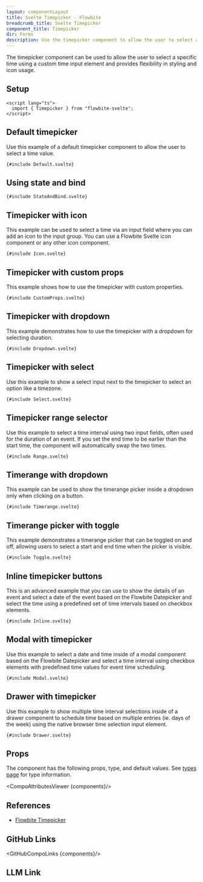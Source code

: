 ```yaml
---
layout: componentLayout
title: Svelte Timepicker - Flowbite
breadcrumb_title: Svelte Timepicker
component_title: Timepicker
dir: Forms
description: Use the timepicker component to allow the user to select a time using a native time input element including hours and minutes
---
```


<script lang="ts">
  import { CompoAttributesViewer, GitHubCompoLinks, LlmLink } from '../../utils'
  const components = 'Timepicker'
</script>

The timepicker component can be used to allow the user to select a specific time using a custom time input element and provides flexibility in styling and icon usage.

## Setup

```svelte example hideOutput
<script lang="ts">
  import { Timepicker } from "flowbite-svelte";
</script>
```

## Default timepicker

Use this example of a default timepicker component to allow the user to select a time value.

```svelte example
{#include Default.svelte}
```

## Using state and bind

```svelte example
{#include StateAndBind.svelte}
```

## Timepicker with icon

This example can be used to select a time via an input field where you can add an icon to the input group. You can use a Flowbite Svelte icon component or any other icon component.

```svelte example
{#include Icon.svelte}
```

## Timepicker with custom props

This example shows how to use the timepicker with custom properties.

```svelte example
{#include CustomProps.svelte}
```

## Timepicker with dropdown

This example demonstrates how to use the timepicker with a dropdown for selecting duration.

```svelte example class="h-64"
{#include Dropdown.svelte}
```

## Timepicker with select

Use this example to show a select input next to the timepicker to select an option like a timezone.

```svelte example
{#include Select.svelte}
```

## Timepicker range selector

Use this example to select a time interval using two input fields, often used for the duration of an event. If you set the end time to be earlier than the start time, the component will automatically swap the two times.

```svelte example
{#include Range.svelte}
```

## Timerange with dropdown

This example can be used to show the timerange picker inside a dropdown only when clicking on a button.

```svelte example class="h-80"
{#include Timerange.svelte}
```

## Timerange picker with toggle

This example demonstrates a timerange picker that can be toggled on and off, allowing users to select a start and end time when the picker is visible.

```svelte example class="h-96"
{#include Toggle.svelte}
```

## Inline timepicker buttons

This is an advanced example that you can use to show the details of an event and select a date of the event based on the Flowbite Datepicker and select the time using a predefined set of time intervals based on checkbox elements.

```svelte example class="p-4"
{#include Inline.svelte}
```

## Modal with timepicker

Use this example to select a date and time inside of a modal component based on the Flowbite Datepicker and select a time interval using checkbox elements with predefined time values for event time scheduling.

```svelte example hideResponsiveButtons
{#include Modal.svelte}
```

## Drawer with timepicker

Use this example to show multiple time interval selections inside of a drawer component to schedule time based on multiple entries (ie. days of the week) using the native browser time selection input element.

```svelte example class="flex justify-center p-4" hideResponsiveButtons
{#include Drawer.svelte}
```

## Props

The component has the following props, type, and default values. See [types page](/docs/pages/typescript) for type information.

<CompoAttributesViewer {components}/>

## References

- [Flowbite Timepicker](https://flowbite.com/docs/forms/timepicker/)

## GitHub Links

<GitHubCompoLinks {components}/>

## LLM Link

<LlmLink />
